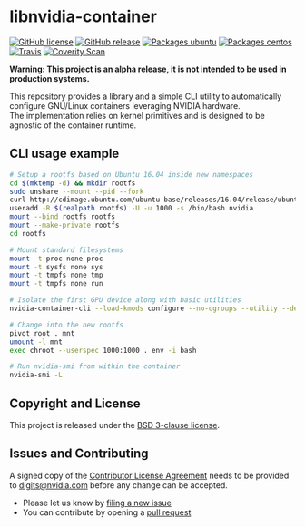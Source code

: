 # libnvidia-container

[![GitHub license](https://img.shields.io/badge/license-New%20BSD-blue.svg?style=flat-square)](https://raw.githubusercontent.com/NVIDIA/libnvidia-container/master/LICENSE)
[![GitHub release](https://img.shields.io/github/release/NVIDIA/libnvidia-container/all.svg?style=flat-square)]()
[![Packages ubuntu](https://img.shields.io/badge/packages-ubuntu-b956e8.svg?style=flat-square)](https://packages.nvidia.com/app/compute/container/search?q=libnvidia-container&filter=debs)
[![Packages centos](https://img.shields.io/badge/packages-centos-b956e8.svg?style=flat-square)](https://packages.nvidia.com/app/compute/container/search?q=libnvidia-container&filter=rpms)
[![Travis](https://img.shields.io/travis/NVIDIA/libnvidia-container.svg?style=flat-square)](https://travis-ci.org/NVIDIA/libnvidia-container)
[![Coverity Scan](https://img.shields.io/coverity/scan/12444.svg?style=flat-square)](https://scan.coverity.com/projects/nvidia-libnvidia-container)

**Warning: This project is an alpha release, it is not intended to be used in production systems.**

This repository provides a library and a simple CLI utility to automatically configure GNU/Linux containers leveraging NVIDIA hardware.\
The implementation relies on kernel primitives and is designed to be agnostic of the container runtime.

## CLI usage example

```sh
# Setup a rootfs based on Ubuntu 16.04 inside new namespaces
cd $(mktemp -d) && mkdir rootfs
sudo unshare --mount --pid --fork
curl http://cdimage.ubuntu.com/ubuntu-base/releases/16.04/release/ubuntu-base-16.04-core-amd64.tar.gz | tar -C rootfs -xz
useradd -R $(realpath rootfs) -U -u 1000 -s /bin/bash nvidia
mount --bind rootfs rootfs
mount --make-private rootfs
cd rootfs

# Mount standard filesystems
mount -t proc none proc
mount -t sysfs none sys
mount -t tmpfs none tmp
mount -t tmpfs none run

# Isolate the first GPU device along with basic utilities
nvidia-container-cli --load-kmods configure --no-cgroups --utility --device 0 .

# Change into the new rootfs
pivot_root . mnt
umount -l mnt
exec chroot --userspec 1000:1000 . env -i bash

# Run nvidia-smi from within the container
nvidia-smi -L
```

## Copyright and License

This project is released under the [BSD 3-clause license](https://github.com/NVIDIA/libnvidia-container/blob/master/LICENSE).

## Issues and Contributing

A signed copy of the [Contributor License Agreement](https://raw.githubusercontent.com/NVIDIA/libnvidia-container/master/CLA) needs to be provided to <a href="mailto:digits@nvidia.com">digits@nvidia.com</a> before any change can be accepted.

* Please let us know by [filing a new issue](https://github.com/NVIDIA/libnvidia-container/issues/new)
* You can contribute by opening a [pull request](https://help.github.com/articles/using-pull-requests/)
